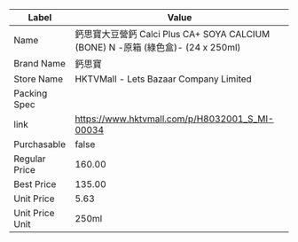| Label           | Value                                                                 |
| --------------- | --------------------------------------------------------------------- |
| Name            | 鈣思寶大豆營鈣 Calci Plus CA+ SOYA CALCIUM (BONE) N -原箱 (綠色盒)-  (24 x 250ml) |
| Brand Name      | 鈣思寶                                                                   |
| Store Name      | HKTVMall - Lets Bazaar Company Limited                                |
| Packing Spec    |                                                                       |
| link            | https://www.hktvmall.com/p/H8032001_S_MI-00034                        |
| Purchasable     | false                                                                 |
| Regular Price   | 160.00                                                                |
| Best Price      | 135.00                                                                |
| Unit Price      | 5.63                                                                  |
| Unit Price Unit | 250ml                                                                 |
